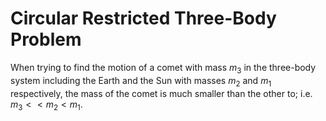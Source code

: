 # Circular Restricted Three-Body Problem
When trying to find the motion of a comet with mass $m_3$ in the three-body system including the Earth and the Sun with masses $m_2$ and $m_1$ respectively, the mass of the comet is much smaller than the other to; i.e. $m_3<<m_2<m_1$.
